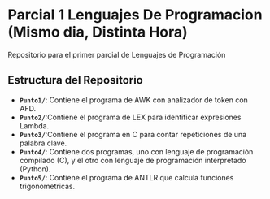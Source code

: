 # Parcial 1 Lenguajes De Programacion (Mismo dia, Distinta Hora)

Repositorio para el primer parcial de Lenguajes de Programación

## Estructura del Repositorio

- **`Punto1/`**: Contiene el programa de AWK con analizador de token con AFD.
- **`Punto2/`**:Contiene el programa de LEX para identificar expresiones Lambda.
- **`Punto3/`**:Contiene el programa en C para contar repeticiones de una palabra clave.
- **`Punto4/`**: Contiene dos programas, uno con lenguaje de programación compilado (C), y el otro con lenguaje de programación interpretado (Python).
- **`Punto5/`**: Contiene el programa de ANTLR que calcula funciones trigonometricas.
